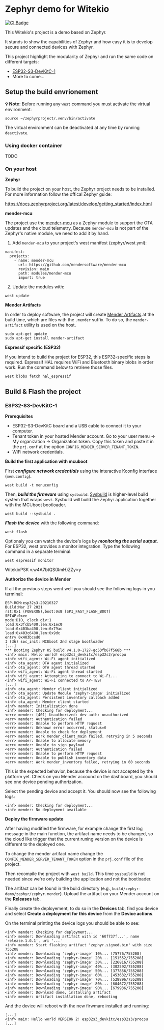 # Zephyr demo for Witekio

[![CI Badge](https://github.com/Theodore-Bardy/zephyr-demo/workflows/ci/badge.svg)](https://github.com/Theodore-Bardy/zephyr-demo/actions)

This Witekio's project is a demo based on Zephyr.

It stands to show the capabilities of Zephyr and how easy it is to develop secure and connected devices with Zephyr.

This project highlight the modularity of Zephyr and run the same code on different targets:
- [ESP32-S3-DevKitC-1](hhttps://docs.zephyrproject.org/latest/boards/espressif/esp32s3_devkitc/doc/index.html)
- More to come...

## Setup the build envrionement

**💡 Note:** Before running any `west` command you must activate the virtual environment:

```
source ~/zephyrproject/.venv/bin/activate
```

The virtual environment can be deactivated at any time by running `deactivate`.

### Using docker container

TODO

### On your host

**Zephyr**

To build the project on your host, the Zephyr project needs to be installed. For more information follow the offical Zephyr guide:

https://docs.zephyrproject.org/latest/develop/getting_started/index.html

**mender-mcu**

The project use the [mender-mcu](https://github.com/mendersoftware/mender-mcu) as a Zephyr module to support the OTA updates and the cloud telemetry.
Because `mender-mcu` is not part of the Zephyr's native module, we need to add it by hand.

1. Add `mender-mcu` to your project's west manifest (zephyr/west.yml):

```
manifest:
  projects:
    - name: mender-mcu
      url: https://github.com/mendersoftware/mender-mcu
      revision: main
      path: modules/mender-mcu
      import: true
```

2. Update the modules with:

```
west update
```

**Mender Artifacts**

In order to deploy software, the project will create [Mender Artifacts](https://docs.mender.io/downloads#mender-artifact) at the build time, which are files with the `.mender` suffix. To do so, the `mender-artifact` utility is used on the host.

```
sudo apt-get update
sudo apt-get install mender-artifact
```

**Espressif specific (ESP32)**

If you intend to build the project for ESP32, this ESP32-specific steps is required.
Espressif HAL requires WiFi and Bluetooth binary blobs in order work. Run the command below to retrieve those files.

```
west blobs fetch hal_espressif
```

## Build & Flash the project

### ESP32-S3-DevKitC-1

**Prerequisites**

- ESP32-S3-DevKitC board and a USB cable to connect it to your computer.
- Tenant token in your hosted Mender account. Go to your user menu → My organization → Organization token. Copy this token and paste it in the `prj.conf` at the option `CONFIG_MENDER_SERVER_TENANT_TOKEN`.
- WiFi network credentials.

**Build the first application with mcuboot**

First ***configure network credentials*** using the interactive Kconfig interface (`menuconfig`).

```
west build -t menuconfig
```

Then, ***build the firmware*** using `sysbuild`. [Sysbuild](https://docs.zephyrproject.org/latest/build/sysbuild/index.html) is higher-level build system that wraps `west`. Sysbuild will build the Zephyr application together with the MCUboot bootloader.

```
west build --sysbuild .
```

***Flash the device*** with the following command:

```
west flash
```

Optionaly you can watch the device's logs by ***monitoring the serial output***. For ESP32, west provides a monitor integration. Type the following command in a separate terminal:

```
west espressif monitor
```

WitekioPSK
v.w4A7btQS(#mH)ZZy>y

**Authorize the device in Mender**

If all the previous steps went well you should see the following logs in you terminal:

```
ESP-ROM:esp32s3-20210327
Build:Mar 27 2021
rst:0x1 (POWERON),boot:0x8 (SPI_FAST_FLASH_BOOT)
SPIWP:0xee
mode:DIO, clock div:1
load:0x3fcb5400,len:0x1ec0
load:0x403ba400,len:0x79ac
load:0x403c6400,len:0x9dc
entry 0x403bced0
I (36) soc_init: MCUboot 2nd stage bootloader
[...]
*** Booting Zephyr OS build v4.1.0-1727-gc53fb67f568b ***
<inf> main: Hello world! esp32s3_devkitc/esp32s3/procpu
<inf> wifi_agent: Wi-Fi agent initialized
<inf> ota_agent: OTA agent initialized
<inf> ota_agent: OTA agent thread started
<inf> wifi_agent: Wi-Fi agent thread started
<inf> wifi_agent: Attempting to connect to Wi-Fi...
<inf> wifi_agent: Wi-Fi connected to AP-TEST
[...]
<inf> ota_agent: Mender client initialized
<inf> ota_agent: Update Module 'zephyr-image' initialized
<inf> ota_agent: Persistent inventory callback added
<inf> ota_agent: Mender client started
<inf> mender: Initialization done
<inf> mender: Checking for deployment...
<err> mender: [401] Unauthorized: dev auth: unauthorized
<err> mender: Authentication failed
<err> mender: Unable to perform HTTP request
<err> mender: Unknown error occurred, status=0
<err> mender: Unable to check for deployment
<err> mender: Work mender_client_main failed, retrying in 5 seconds
<err> mender: Unable to allocate memory
<err> mender: Unable to sign payload
<err> mender: Authentication failed
<err> mender: Unable to perform HTTP request
<err> mender: Unable to publish inventory data
<err> mender: Work mender_inventory failed, retrying in 60 seconds
```

This is the expected behavior, because the device is not accepted by the platform yet. Check on you Mender accound on the dashboard, you should see one device pending authorization.

Select the pending device and accept it. You should now see the following logs:

```
<inf> mender: Checking for deployment...
<inf> mender: No deployment available
```

**Deploy the firmware update**

After having modified the firmware, for example change the first log message in the main function, the artifact name needs to be changed, so the cloud like trigger that the current runing version on the device is different to the deployed one.

To change the mender artifact name change the `CONFIG_MENDER_SERVER_TENANT_TOKEN` option in the `prj.conf` file of the project.

Then recompile the project with `west build`. This time `sysbuild` is not needed since we're only building the application and not the bootloader.

The artifact can be found in the build directory (e.g., `build/zephyr-demo/zephyr/zephyr.mender`). Upload the artifact on your Mender account on the **Releases** tab.

Finally create the deployement, to do so in the **Devices** tab, find you device and select **Create a deployment for this device** from the **Device actions**.

On the terminal printing the device logs you should be able to see:

```
<inf> mender: Checking for deployment...
<inf> mender: Downloading artifact with id '60f737f...', name 'release.1.0.1', uri '...'
<inf> mender: Start flashing artifact 'zephyr.signed.bin' with size 755208
<inf> mender: Downloading 'zephyr-image' 10%... [75776/755208]
<inf> mender: Downloading 'zephyr-image' 20%... [151552/755208]
<inf> mender: Downloading 'zephyr-image' 30%... [226816/755208]
<inf> mender: Downloading 'zephyr-image' 40%... [302592/755208]
<inf> mender: Downloading 'zephyr-image' 50%... [377856/755208]
<inf> mender: Downloading 'zephyr-image' 60%... [453632/755208]
<inf> mender: Downloading 'zephyr-image' 70%... [528896/755208]
<inf> mender: Downloading 'zephyr-image' 80%... [604672/755208]
<inf> mender: Downloading 'zephyr-image' 90%... [679936/755208]
<inf> mender: Download done, installing artifact
<inf> mender: Artifact installation done, rebooting
```

And the device will reboot with the new firwmare installed and running:

```
[...]
<inf> main: Hello world VERSION 2! esp32s3_devkitc/esp32s3/procpu
[...]
```
